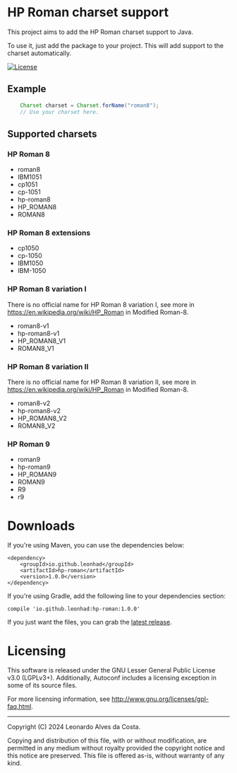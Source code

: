 # HP Roman charset support

This project aims to add the HP Roman charset support to Java.

To use it, just add the package to your project. This will add support to the charset automatically.

[![License](https://img.shields.io/badge/License-GPL%203.0-blue.svg)](LICENSE)

## Example ##

```java
    Charset charset = Charset.forName("roman8");
    // Use your charset here.
```

## Supported charsets

### HP Roman 8

* roman8
* IBM1051
* cp1051
* cp-1051
* hp-roman8
* HP_ROMAN8
* ROMAN8

### HP Roman 8 extensions

* cp1050
* cp-1050
* IBM1050
* IBM-1050

### HP Roman 8 variation I

There is no official name for HP Roman 8 variation I, see more in https://en.wikipedia.org/wiki/HP_Roman in Modified Roman-8.

* roman8-v1
* hp-roman8-v1
* HP_ROMAN8_V1
* ROMAN8_V1

### HP Roman 8 variation II

There is no official name for HP Roman 8 variation II, see more in https://en.wikipedia.org/wiki/HP_Roman in Modified Roman-8.

* roman8-v2
* hp-roman8-v2
* HP_ROMAN8_V2
* ROMAN8_V2

### HP Roman 9

* roman9
* hp-roman9
* HP_ROMAN9
* ROMAN9
* R9
* r9

# Downloads #
If you're using Maven, you can use the dependencies below:

```
<dependency>
    <groupId>io.github.leonhad</groupId>
    <artifactId>hp-roman</artifactId>
    <version>1.0.0</version>
</dependency>
```

If you're using Gradle, add the following line to your dependencies section:

    compile 'io.github.leonhad:hp-roman:1.0.0'

If you just want the files, you can grab the [latest release](https://github.com/leonhad/hp-roman/releases/latest).

# Licensing

This software is released under the GNU Lesser General Public License v3.0 (LGPLv3+).
Additionally, Autoconf includes a licensing exception in some of its
source files.

For more licensing information, see
<http://www.gnu.org/licenses/gpl-faq.html>.

-----
Copyright (C) 2024 Leonardo Alves da Costa.

Copying and distribution of this file, with or without modification,
are permitted in any medium without royalty provided the copyright
notice and this notice are preserved.  This file is offered as-is,
without warranty of any kind.
